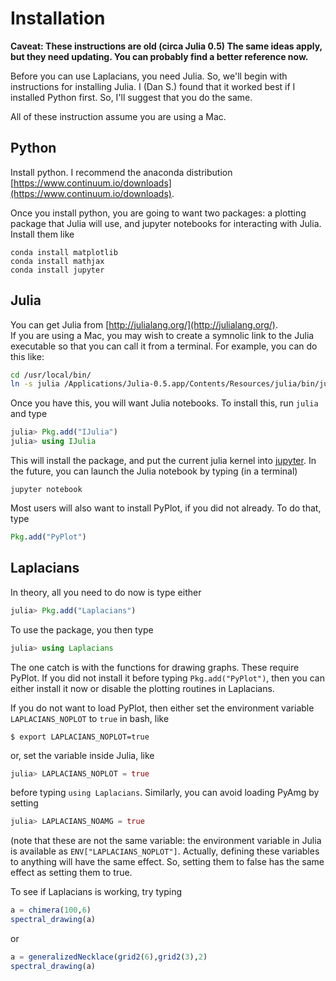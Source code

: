 # Installation

**Caveat: These instructions are old (circa Julia 0.5)  The same ideas apply, but they need updating.  You can probably find a better reference now.** 


Before you can use Laplacians, you need Julia.
So, we'll begin with instructions for installing Julia.  I (Dan S.) found that it worked best if I installed Python first.  So, I'll suggest that you do the same.

All of these instruction assume you are using a Mac. 

## Python

Install python.  I recommend the anaconda distribution [https://www.continuum.io/downloads](https://www.continuum.io/downloads).

Once you install python, you are going to want two packages: a plotting package that Julia will use, and jupyter notebooks for interacting with Julia.  Install them like

~~~
conda install matplotlib
conda install mathjax
conda install jupyter
~~~

## Julia

You can get Julia from 
[http://julialang.org/](http://julialang.org/).  
If you are using a Mac, you may wish to create a symnolic link to the Julia executable so that you can call it from a terminal.  For example, you can do this like:

~~~sh
cd /usr/local/bin/
ln -s julia /Applications/Julia-0.5.app/Contents/Resources/julia/bin/julia
~~~

Once you have this, you will want Julia notebooks.  To install this, run `julia` and type

~~~julia
julia> Pkg.add("IJulia")
julia> using IJulia
~~~

This will install the package, and put the current julia kernel into [jupyter](http://jupyter.org/).  In the future, you can launch the Julia notebook by typing (in a terminal)

~~~ 
jupyter notebook
~~~

Most users will also want to install PyPlot, if you did not already.
To do that, type

~~~julia
Pkg.add("PyPlot")
~~~

## Laplacians

In theory, all you need to do now is type either

~~~julia
julia> Pkg.add("Laplacians")
~~~

To use the package, you then type

~~~julia
julia> using Laplacians
~~~

The one catch is with the functions for drawing graphs.  These require PyPlot.  If you did not install it before typing `Pkg.add("PyPlot")`, then you can either install it now or disable the plotting routines in Laplacians.

If you do not want to load PyPlot, then either set the environment variable `LAPLACIANS_NOPLOT` to `true` in bash, like

~~~
$ export LAPLACIANS_NOPLOT=true
~~~

or, set the variable inside Julia, like 

~~~julia
julia> LAPLACIANS_NOPLOT = true
~~~

before typing `using Laplacians`.
Similarly, you can avoid loading PyAmg by setting

~~~julia
julia> LAPLACIANS_NOAMG = true
~~~

(note that these are not the same variable: the environment variable in Julia is available as `ENV["LAPLACIANS_NOPLOT"]`.
Actually, defining these variables to anything will have the same
effect.  So, setting them to false has the same effect as setting them
to true.



To see if Laplacians is working, try typing

~~~julia
a = chimera(100,6)
spectral_drawing(a)
~~~

or

~~~julia
a = generalizedNecklace(grid2(6),grid2(3),2)
spectral_drawing(a)
~~~
